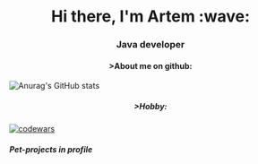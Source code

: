 <h1 align="center">Hi there, I'm Artem :wave: </h1>
<h3 align="center">Java developer</h3>

<h4 align="center">>About me on github:</h4>

![Anurag's GitHub stats](https://github-readme-stats.vercel.app/api?username=aazarkevich&show_icons=true&theme=radical)

<h5 align="center"> >Hobby: </h5>

[![codewars](https://www.codewars.com/users/aazarkevich/badges/small)](https://www.codewars.com/users/aazarkevich)

<h5>Pet-projects in profile</h5>
<!--
**aazarkevich/aazarkevich** is a ✨ _special_ ✨ repository because its `README.md` (this file) appears on your GitHub profile.

Here are some ideas to get you started:

- 🔭 I’m currently working on ...
- 🌱 I’m currently learning ...
- 👯 I’m looking to collaborate on ...
- 🤔 I’m looking for help with ...
- 💬 Ask me about ...
- 📫 How to reach me: ...
- 😄 Pronouns: ...
- ⚡ Fun fact: ...
-->
